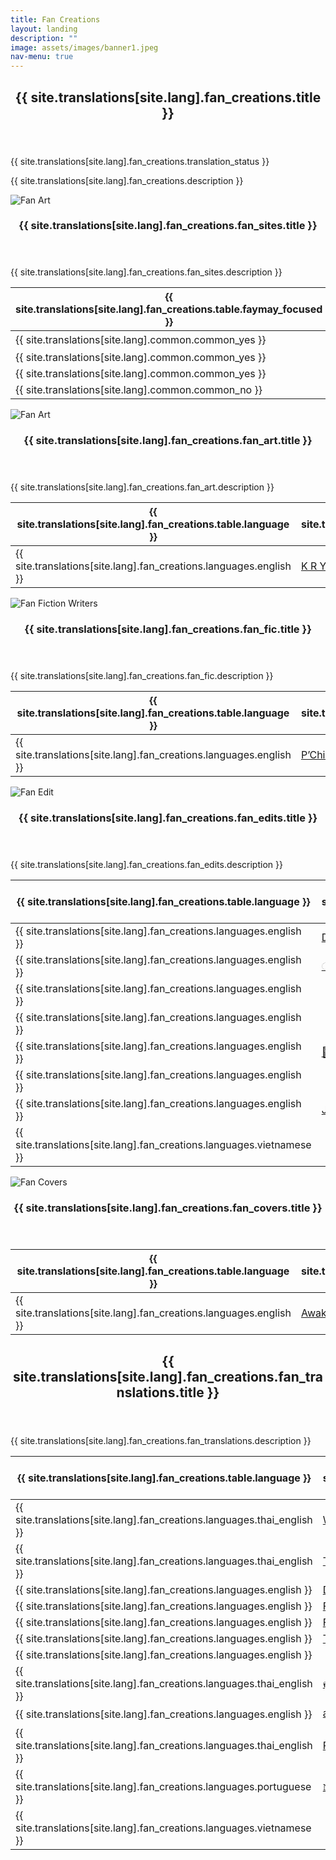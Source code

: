 ```yaml
---
title: Fan Creations
layout: landing
description: ""
image: assets/images/banner1.jpeg
nav-menu: true
---
```


<!-- Main -->
<div id="main">
	<section id="one">
		<div class="inner">
			<header class="major">
				<h2>{{ site.translations[site.lang].fan_creations.title }}</h2>
			</header>
			<p>{{ site.translations[site.lang].fan_creations.translation_status }}</p>
			<p>{{ site.translations[site.lang].fan_creations.description }}</p>
		</div>
	</section>
	<section class="spotlights">
		<section>
			<div class="image">
				<img src="{{ 'assets/images/portrait11.jpeg' | relative_url }}" alt="Fan Art" data-position="center center">
			</div>
			<div class="content">
				<div class="inner">
					<header class="major">
						<h3>{{ site.translations[site.lang].fan_creations.fan_sites.title }}</h3>
					</header>
					<p>{{ site.translations[site.lang].fan_creations.fan_sites.description }}</p>
					<div class="table-wrapper">
						<table>
							<thead>
								<tr>
									<th scope="col">{{ site.translations[site.lang].fan_creations.table.faymay_focused }}</th>
									<th scope="col">{{ site.translations[site.lang].fan_creations.table.twitter }}</th>
									<th scope="col">{{ site.translations[site.lang].fan_creations.table.youtube }}</th>
									<th scope="col">{{ site.translations[site.lang].fan_creations.table.tiktok }}</th>
								</tr>
							</thead>
							<tbody>
								<tr>
									<td>{{ site.translations[site.lang].common.common_yes }}</td>
									<td><a href="https://x.com/Phuriiiii19">𝙋'𝙋𝙤𝙤𝙝ッ🐹 🐶 | ฟมปฟก</a></td>
									<td><a href="https://www.youtube.com/@Phuriiiii19">Pooh</a></td>
									<td><a href="https://www.tiktok.com/@Phuriiiii19">phuriiiii19</a></td>
								</tr>
								<tr>
									<td>{{ site.translations[site.lang].common.common_yes }}</td>
									<td><a href="https://x.com/teeoheewhy">P't 🏳️‍🌈</a></td>
									<td><a href="https://www.youtube.com/@phi.t">P't</a></td>
									<td><a href="https://www.tiktok.com/@teeoheewhy?_t=8pAEpAYN4rw&_r=1">P't 🏳️‍🌈</a></td>
								</tr>
								<tr>
									<td>{{ site.translations[site.lang].common.common_yes }}</td>
									<td><a href="https://x.com/Gackyccc_">Gackyccc_</a></td>
									<td>&nbsp;</td>
									<td>&nbsp;</td>
								</tr>
								<tr>
									<td>{{ site.translations[site.lang].common.common_no }}</td>
									<td><a href="https://x.com/99_99percentt">99.99%</a></td>
									<td><a href="https://www.youtube.com/@99.99percentt">99.99%</a></td>
									<td>&nbsp;</td>
								</tr>
							</tbody>
						</table>
					</div>
				</div>
			</div>
		</section>
		<section>
			<div class="image">
				<img src="{{ 'assets/images/square2.jpeg' | relative_url }}" alt="Fan Art" data-position="center center">
			</div>
			<div class="content">
				<div class="inner">
					<header class="major">
						<h3>{{ site.translations[site.lang].fan_creations.fan_art.title }}</h3>
					</header>
					<p>{{ site.translations[site.lang].fan_creations.fan_art.description }}</p>
					<div class="table-wrapper">
						<table>
							<thead>
								<tr>
									<th scope="col">{{ site.translations[site.lang].fan_creations.table.language }}</th>
									<th scope="col">{{ site.translations[site.lang].fan_creations.table.twitter }}</th>
									<th scope="col">{{ site.translations[site.lang].fan_creations.table.youtube }}</th>
									<th scope="col">{{ site.translations[site.lang].fan_creations.table.tiktok }}</th>
								</tr>
							</thead>
							<tbody>
								<tr>
									<td>{{ site.translations[site.lang].fan_creations.languages.english }}</td>
									<td><a href="https://x.com/yaalisaya">K R Y | FayMay | DreamGL |</a></td>
									<td>&nbsp;</td>
									<td><a href="https://www.tiktok.com/@yaalisayah?_t=8pC3Q0vUo6i&_r=1">yaalisayah</a></td>
								</tr>
							</tbody>
						</table>
					</div>
				</div>
			</div>
		</section>
		<section>
			<div class="image">
				<img src="{{ 'assets/images/portrait24.jpeg' | relative_url }}" alt="Fan Fiction Writers" data-position="center center">
			</div>
			<div class="content">
				<div class="inner">
					<header class="major">
						<h3>{{ site.translations[site.lang].fan_creations.fan_fic.title }}</h3>
					</header>
					<p>{{ site.translations[site.lang].fan_creations.fan_fic.description }}</p>
					<div class="table-wrapper">
						<table>
							<thead>
								<tr>
									<th scope="col">{{ site.translations[site.lang].fan_creations.table.language }}</th>
									<th scope="col">{{ site.translations[site.lang].fan_creations.table.twitter }}</th>
									<th scope="col">{{ site.translations[site.lang].fan_creations.table.link }}</th>
								</tr>
							</thead>
							<tbody>
								<tr>
									<td>{{ site.translations[site.lang].fan_creations.languages.english }}</td>
									<td><a href="https://x.com/p_chi_GL">P’Chi :🤍) 🇮🇹🇪🇺🇯🇵</a></td>
									<td><a href="https://archiveofourown.org/users/PChess/works">PChess</a></td>
								</tr>
							</tbody>
						</table>
					</div>
				</div>
			</div>
		</section>
		<section>
			<div class="image">
				<img src="{{ 'assets/images/portrait18.jpeg' | relative_url }}" alt="Fan Edit" data-position="top center">
			</div>
			<div class="content">
				<div class="inner">
					<header class="major">
						<h3>{{ site.translations[site.lang].fan_creations.fan_edits.title }}</h3>
					</header>
					<p>{{ site.translations[site.lang].fan_creations.fan_edits.description }}</p>
					<div class="table-wrapper">
						<table>
							<thead>
								<tr>
									<th scope="col">{{ site.translations[site.lang].fan_creations.table.language }}</th>
									<th scope="col">{{ site.translations[site.lang].fan_creations.table.twitter }}</th>
									<th scope="col">{{ site.translations[site.lang].fan_creations.table.youtube }}</th>
									<th scope="col">{{ site.translations[site.lang].fan_creations.table.tiktok }}</th>
								</tr>
							</thead>
							<tbody>
								<tr>
									<td>{{ site.translations[site.lang].fan_creations.languages.english }}</td>
									<td><a href="https://x.com/DoneeyyOfficial">D.A.M.</a></td>
									<td><a href="https://www.youtube.com/@samon23TER">D.A.M.</a></td>
									<td><a href="https://www.tiktok.com/@dam23official">dam23official</a></td>
								</tr>
								<tr>
									<td>{{ site.translations[site.lang].fan_creations.languages.english }}</td>
									<td><a href="https://x.com/lovergl__">ೀ Lissa is dreaming ೀ</a></td>
									<td>&nbsp;</td>
									<td>&nbsp;</td>
								</tr>
								<tr>
									<td>{{ site.translations[site.lang].fan_creations.languages.english }}</td>
									<td>&nbsp;</td>
									<td><a href="https://www.youtube.com/playlist?list=PLffObNEMTeXOLV71JV-3kJ2AmsaCp7hti">Nickcompoops</a></td>
									<td>&nbsp;</td>
								</tr>
								<tr>
									<td>{{ site.translations[site.lang].fan_creations.languages.english }}</td>
									<td>&nbsp;</td>
									<td><a href="https://www.youtube.com/playlist?list=PL18vA8XTLPcUSFrpnk859alTotrEAXmei">Drama_addicted_edits</a></td>
									<td>&nbsp;</td>
								</tr>
								<tr>
									<td>{{ site.translations[site.lang].fan_creations.languages.english }}</td>
									<td><a href="https://x.com/Denon2206">🔅Deno🔅</a></td>
									<td><a href="https://www.youtube.com/@Denon0122/featured">🔅Deno🔅</a></td>
									<td>&nbsp;</td>
								</tr>
								<tr>
									<td>{{ site.translations[site.lang].fan_creations.languages.english }}</td>
									<td>&nbsp;</td>
									<td><a href="https://www.youtube.com/playlist?list=PLJtev7mfaPIA5Lxx8lpvj1G0__mVC_3LZ">kzdreamgledits</a></td>
									<td>&nbsp;</td>
								</tr>
								<tr>
									<td>{{ site.translations[site.lang].fan_creations.languages.english }}</td>
									<td><a href="https://x.com/bsj1994">Jill</a></td>
									<td><a href="https://www.youtube.com/playlist?list=PLEjb0lkNnMIGksyEaISEaQ02bizNvmUB9">J FreenBecky and FayMay always and forever</a></td>
									<td>&nbsp;</td>
								</tr>
								<tr>
									<td>{{ site.translations[site.lang].fan_creations.languages.vietnamese }}</td>
									<td>&nbsp;</td>
									<td>&nbsp;</td>
									<td><a href="https://www.tiktok.com/@bar.nqocc_fb8?_t=8pdNPgtfAPg&_r=1">✎𝘙𝘦𝘢𝘺𝘞𝘰𝘰𝘵-FayMay</a></td>
								</tr>
							</tbody>
						</table>
					</div>
				</div>
			</div>
		</section>
		<section>
			<div class="image">
				<img src="{{ 'assets/images/square4.jpeg' | relative_url }}" alt="Fan Covers" data-position="25% 25%">
			</div>
			<div class="content">
				<div class="inner">
					<header class="major">
						<h3>{{ site.translations[site.lang].fan_creations.fan_covers.title }}</h3>
					</header>
					<p></p>
					<div class="table-wrapper">
						<table>
							<thead>
								<tr>
									<th scope="col">{{ site.translations[site.lang].fan_creations.table.language }}</th>
									<th scope="col">{{ site.translations[site.lang].fan_creations.table.twitter }}</th>
									<th scope="col">{{ site.translations[site.lang].fan_creations.table.youtube }}</th>
									<th scope="col">{{ site.translations[site.lang].fan_creations.table.tiktok }}</th>
								</tr>
							</thead>
							<tbody>
								<tr>
									<td>{{ site.translations[site.lang].fan_creations.languages.english }}</td>
									<td><a href="https://x.com/DoneeyyOfficial/status/1831308549387120660">Awake - Boy Sompob | Cover (DAM & GRET)</a></td>
									<td><a href="https://youtu.be/auMQXbUQhXU?si=1DJTFXflTkILH2VK">Awake - Boy Sompob | Cover (DAM & GRET)</a></td>
									<td>&nbsp;</td>
								</tr>
							</tbody>
						</table>
					</div>
				</div>
			</div>
		</section>
	</section>
	<!-- Three -->
	<section id="three">
		<div class="inner">
			<header class="major">
				<h2>{{ site.translations[site.lang].fan_creations.fan_translations.title }}</h2>
			</header>
			<p>{{ site.translations[site.lang].fan_creations.fan_translations.description }}</p>
			<div class="table-wrapper">
				<table>
					<thead>
						<tr>
							<th scope="col">{{ site.translations[site.lang].fan_creations.table.language }}</th>
							<th scope="col">{{ site.translations[site.lang].fan_creations.table.twitter }}</th>
							<th scope="col">{{ site.translations[site.lang].fan_creations.table.youtube }}</th>
							<th scope="col">{{ site.translations[site.lang].fan_creations.table.tiktok }}</th>
						</tr>
					</thead>
					<tbody>
						<tr>
							<td>{{ site.translations[site.lang].fan_creations.languages.thai_english }}</td>
							<td><a href="https://x.com/WinnieCatz">Wᵢₙₙᵢₑ</a></td>
							<td>&nbsp;</td>
							<td>&nbsp;</td>
						</tr>
						<tr>
							<td>{{ site.translations[site.lang].fan_creations.languages.thai_english }}</td>
							<td><a href="https://x.com/TSP_theshipper">The_Shipper</a></td>
							<td>&nbsp;</td>
							<td>&nbsp;</td>
						</tr>
						<tr>
							<td>{{ site.translations[site.lang].fan_creations.languages.english }}</td>
							<td><a href="https://x.com/Diziholic">Diziholic</a></td>
							<td><a href="https://www.youtube.com/@Diziarchive">Diziholic</a></td>
							<td>&nbsp;</td>
						</tr>
						<tr>
							<td>{{ site.translations[site.lang].fan_creations.languages.english }}</td>
							<td><a href="https://x.com/4ever_Marvelous">Forever Marvelous</a></td>
							<td><a href="https://www.youtube.com/@4ever_Marvelous">Forever Marvelous</a></td>
							<td>&nbsp;</td>
						</tr>
						<tr>
							<td>{{ site.translations[site.lang].fan_creations.languages.english }}</td>
							<td><a href="https://x.com/faymayIFS">FAYMAY Interfan Squad</a></td>
							<td>&nbsp;</td>
							<td>&nbsp;</td>
						</tr>
						<tr>
							<td>{{ site.translations[site.lang].fan_creations.languages.english }}</td>
							<td><a href="https://x.com/trendf_FM">Trend For FAYMAY</a></td>
							<td>&nbsp;</td>
							<td>&nbsp;</td>
						</tr>
						<tr>
							<td>{{ site.translations[site.lang].fan_creations.languages.english }}</td>
							<td>&nbsp;</td>
							<td><a href="https://www.youtube.com/@GLTHSUB-xd9zq/videos">GLTH SUB</a></td>
							<td>&nbsp;</td>
						</tr>
						<tr>
							<td>{{ site.translations[site.lang].fan_creations.languages.thai_english }}</td>
							<td><a href="https://x.com/AGuyki">คุณชายเฟ | น้องดรีม😴</a></td>
							<td><a href="https://www.youtube.com/@user-fp6jj6ez3m/videos">ผมจะชิปทุกคู่</a></td>
							<td><a href="https://www.tiktok.com/@user113476042384?_t=8pAEFKthOx5&_r=1">มะกรูด</a></td>
						</tr>
						<tr>
							<td>{{ site.translations[site.lang].fan_creations.languages.english }}</td>
							<td><a href="https://x.com/alphazalien">alien 👽 faymay</a></td>
							<td>&nbsp;</td>
							<td><a href="https://www.tiktok.com/@absentxalien?_t=8pAE4MIiswk&_r=1">Alien 👽</a></td>
						</tr>
						<tr>
							<td>{{ site.translations[site.lang].fan_creations.languages.thai_english }}</td>
							<td><a href="https://x.com/teeoheewhy">P't 🏳️‍🌈</a></td>
							<td><a href="https://www.youtube.com/@phi.t">P't</a></td>
							<td><a href="https://www.tiktok.com/@teeoheewhy?_t=8pAEpAYN4rw&_r=1">P't 🏳️‍🌈</a></td>
						</tr>
						<tr>
							<td>{{ site.translations[site.lang].fan_creations.languages.portuguese }}</td>
							<td><a href="https://x.com/princenicolax">𝙽𝙸𝙲𝙾𝙻𝙰𝚂 | 𝙵𝙰𝚈𝙼𝙰𝚈'𝚜 𝚂𝙾𝙽 🐱</a></td>
							<td>&nbsp;</td>
							<td>&nbsp;</td>
						</tr>
						<tr>
							<td>{{ site.translations[site.lang].fan_creations.languages.vietnamese }}</td>
							<td>&nbsp;</td>
							<td>&nbsp;</td>
							<td><a href="https://www.tiktok.com/@faymay_pl914?_t=8pdNJFyjOfC&_r=1">FayMay's Universe</a></td>
						</tr>
					</tbody>
				</table>
			</div>
		</div>
	</section> 
</div>